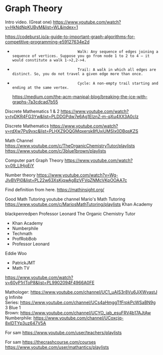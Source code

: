 # Graph Theory

Intro video. (Great one) https://www.youtube.com/watch?v=HkNdNpKUByM&list=WL&index=1

https://codeburst.io/a-guide-to-important-graph-algorithms-for-competitive-programming-e59127634e2d

-                                 	Walk: Any sequence of edges joining a sequence of vertices. Suppose you go from node 1 to 2 to 4 — it would constitute a walk 1->2,2->4.
-                                 	Trail: A walk in which all edges are distinct. So, you do not travel a given edge more than once.
-                                 	Cycle: A non-empty trail starting and ending at the same vertex.
    https://medium.com/the-acm-manipal-blog/breaking-the-ice-with-graphs-7a3cdcad7b55

Discrete Mathematics 1 & 2 https://www.youtube.com/watch?v=tyDKR4FG3Yw&list=PLDDGPdw7e6Ag1EIznZ-m-qXu4XX3A0cIz

Discrete Mathematics
https://www.youtube.com/watch?v=rdXw7Ps9vxc&list=PLHXZ9OQGMqxersk8fUxiUMSIx0DBqsKZS

Math Channel
https://www.youtube.com/c/TheOrganicChemistryTutor/playlists
https://www.youtube.com/c/3blue1brown/playlists

Computer part
Graph Theory
https://www.youtube.com/watch?v=09_LlHjoEiY

Number theory
https://www.youtube.com/watch?v=Wg-JlvBVPi0&list=PL22w63XsKjqwAgBzVFVqZNMcVKpOOAA7c

Find definition from here. https://mathinsight.org/

Good Math Tutoring youtube channel
Mario's Math Tutoring https://www.youtube.com/c/MariosMathTutoring/playlists
Khan Academy

blackpenredpen
Professor Leonard
The Organic Chemistry Tutor

-   Khan Academy
-   Numberphile
-   Techmath
-   ProfRobBob
-   Professor Leonard

Eddie Woo

-   PatrickJMT
-   Math TV

https://www.youtube.com/watch?v=60yP1rIToP8&list=PL9902094F4966A0FE

Mathologer: https://www.youtube.com/channel/UC1_uAIS3r8Vu6JjXWvastJg
Infinite Series: https://www.youtube.com/channel/UCs4aHmggTfFrpkPcWSaBN9g
3 Blue 1 Brown: https://www.youtube.com/channel/UCYO_jab_esuFRV4b17AJtAw
Numberphile: https://www.youtube.com/channel/UCoxcjq-8xIDTYp3uz647V5A

For sam
https://www.youtube.com/user/teachers/playlists

For sam
https://thecrashcourse.com/courses
https://www.youtube.com/user/mathantics/playlists
